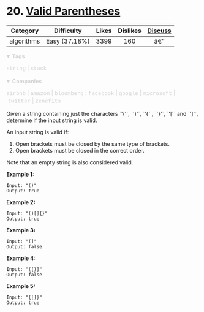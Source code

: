 # 20. [Valid Parentheses](https://leetcode.com/problems/valid-parentheses/description/)

|  Category  |  Difficulty   | Likes | Dislikes | [Discuss](https://leetcode.com/problems/valid-parentheses/discuss/?currentPage=1&orderBy=most_votes&query=) |
| :--------: | :-----------: | :---: | :------: | :----------------------------------------------------------: |
| algorithms | Easy (37.18%) | 3399  |   160    |                              â€“                               |

<details open="" style="color: rgb(212, 212, 212); font-family: -apple-system, BlinkMacSystemFont, &quot;Segoe WPC&quot;, &quot;Segoe UI&quot;, Ubuntu, &quot;Droid Sans&quot;, sans-serif, &quot;Microsoft Yahei UI&quot;; font-size: 14px; font-style: normal; font-variant-ligatures: normal; font-variant-caps: normal; font-weight: 400; letter-spacing: normal; orphans: 2; text-align: start; text-indent: 0px; text-transform: none; white-space: normal; widows: 2; word-spacing: 0px; -webkit-text-stroke-width: 0px; text-decoration-style: initial; text-decoration-color: initial;"><summary><strong>Tags</strong></summary><p><a href="https://leetcode.com/tag/string" title="https://leetcode.com/tag/string" style="color: var(--vscode-textLink-foreground); text-decoration: none;"><code style="color: var(--vscode-textPreformat-foreground); font-family: Menlo, Monaco, Consolas, &quot;Droid Sans Mono&quot;, &quot;Courier New&quot;, monospace, &quot;Droid Sans Fallback&quot;; font-size: 1em; line-height: 1.357em; white-space: pre-wrap;">string</code></a><span>&nbsp;</span>|<span>&nbsp;</span><a href="https://leetcode.com/tag/stack" title="https://leetcode.com/tag/stack" style="color: var(--vscode-textLink-foreground); text-decoration: none;"><code style="color: var(--vscode-textPreformat-foreground); font-family: Menlo, Monaco, Consolas, &quot;Droid Sans Mono&quot;, &quot;Courier New&quot;, monospace, &quot;Droid Sans Fallback&quot;; font-size: 1em; line-height: 1.357em; white-space: pre-wrap;">stack</code></a></p></details>
<details open="" style="color: rgb(212, 212, 212); font-family: -apple-system, BlinkMacSystemFont, &quot;Segoe WPC&quot;, &quot;Segoe UI&quot;, Ubuntu, &quot;Droid Sans&quot;, sans-serif, &quot;Microsoft Yahei UI&quot;; font-size: 14px; font-style: normal; font-variant-ligatures: normal; font-variant-caps: normal; font-weight: 400; letter-spacing: normal; orphans: 2; text-align: start; text-indent: 0px; text-transform: none; white-space: normal; widows: 2; word-spacing: 0px; -webkit-text-stroke-width: 0px; text-decoration-style: initial; text-decoration-color: initial;"><summary><strong>Companies</strong></summary><p><code style="color: var(--vscode-textPreformat-foreground); font-family: Menlo, Monaco, Consolas, &quot;Droid Sans Mono&quot;, &quot;Courier New&quot;, monospace, &quot;Droid Sans Fallback&quot;; font-size: 1em; line-height: 1.357em; white-space: pre-wrap;">airbnb</code><span>&nbsp;</span>|<span>&nbsp;</span><code style="color: var(--vscode-textPreformat-foreground); font-family: Menlo, Monaco, Consolas, &quot;Droid Sans Mono&quot;, &quot;Courier New&quot;, monospace, &quot;Droid Sans Fallback&quot;; font-size: 1em; line-height: 1.357em; white-space: pre-wrap;">amazon</code><span>&nbsp;</span>|<span>&nbsp;</span><code style="color: var(--vscode-textPreformat-foreground); font-family: Menlo, Monaco, Consolas, &quot;Droid Sans Mono&quot;, &quot;Courier New&quot;, monospace, &quot;Droid Sans Fallback&quot;; font-size: 1em; line-height: 1.357em; white-space: pre-wrap;">bloomberg</code><span>&nbsp;</span>|<span>&nbsp;</span><code style="color: var(--vscode-textPreformat-foreground); font-family: Menlo, Monaco, Consolas, &quot;Droid Sans Mono&quot;, &quot;Courier New&quot;, monospace, &quot;Droid Sans Fallback&quot;; font-size: 1em; line-height: 1.357em; white-space: pre-wrap;">facebook</code><span>&nbsp;</span>|<span>&nbsp;</span><code style="color: var(--vscode-textPreformat-foreground); font-family: Menlo, Monaco, Consolas, &quot;Droid Sans Mono&quot;, &quot;Courier New&quot;, monospace, &quot;Droid Sans Fallback&quot;; font-size: 1em; line-height: 1.357em; white-space: pre-wrap;">google</code><span>&nbsp;</span>|<span>&nbsp;</span><code style="color: var(--vscode-textPreformat-foreground); font-family: Menlo, Monaco, Consolas, &quot;Droid Sans Mono&quot;, &quot;Courier New&quot;, monospace, &quot;Droid Sans Fallback&quot;; font-size: 1em; line-height: 1.357em; white-space: pre-wrap;">microsoft</code><span>&nbsp;</span>|<span>&nbsp;</span><code style="color: var(--vscode-textPreformat-foreground); font-family: Menlo, Monaco, Consolas, &quot;Droid Sans Mono&quot;, &quot;Courier New&quot;, monospace, &quot;Droid Sans Fallback&quot;; font-size: 1em; line-height: 1.357em; white-space: pre-wrap;">twitter</code><span>&nbsp;</span>|<span>&nbsp;</span><code style="color: var(--vscode-textPreformat-foreground); font-family: Menlo, Monaco, Consolas, &quot;Droid Sans Mono&quot;, &quot;Courier New&quot;, monospace, &quot;Droid Sans Fallback&quot;; font-size: 1em; line-height: 1.357em; white-space: pre-wrap;">zenefits</code></p></details>
Given a string containing just the characters `'('`, `')'`, `'{'`, `'}'`, `'['` and `']'`, determine if the input string is valid.

An input string is valid if:

1. Open brackets must be closed by the same type of brackets.
2. Open brackets must be closed in the correct order.

Note that an empty string is also considered valid.

**Example 1:**

```
Input: "()"
Output: true
```

**Example 2:**

```
Input: "()[]{}"
Output: true
```

**Example 3:**

```
Input: "(]"
Output: false
```

**Example 4:**

```
Input: "([)]"
Output: false
```

**Example 5:**

```
Input: "{[]}"
Output: true
```

